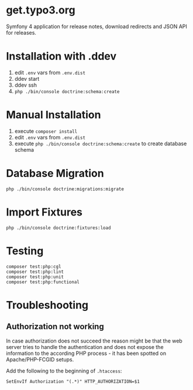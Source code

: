 # get.typo3.org

Symfony 4 application for release notes, download redirects and JSON API for releases.

# Installation with .ddev

1. edit `.env` vars from `.env.dist`
2. ddev start
3. ddev ssh
4. `php ./bin/console doctrine:schema:create`

# Manual Installation

1. execute `composer install`
2. edit `.env` vars from `.env.dist`
3. execute `php ./bin/console doctrine:schema:create` to create database schema

# Database Migration

```
php ./bin/console doctrine:migrations:migrate
```

# Import Fixtures

```
php ./bin/console doctrine:fixtures:load
```

# Testing

```
composer test:php:cgl
composer test:php:lint
composer test:php:unit
composer test:php:functional
```

# Troubleshooting

## Authorization not working

In case authorization does not succeed the reason might be that the web server
tries to handle the authentication and does not expose the information to the
according PHP process - it has been spotted on Apache/PHP-FCGID setups.

Add the following to the beginning of `.htaccess`:

```
SetEnvIf Authorization "(.*)" HTTP_AUTHORIZATION=$1
```
